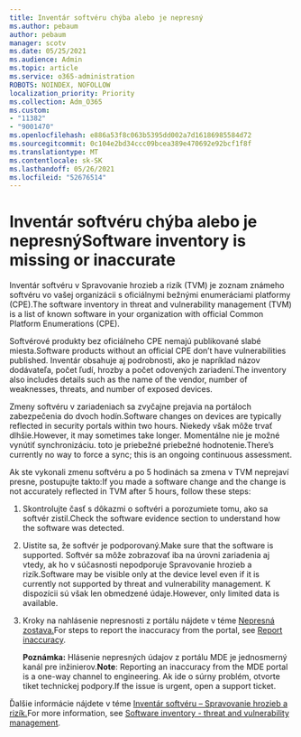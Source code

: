 ```yaml
---
title: Inventár softvéru chýba alebo je nepresný
ms.author: pebaum
author: pebaum
manager: scotv
ms.date: 05/25/2021
ms.audience: Admin
ms.topic: article
ms.service: o365-administration
ROBOTS: NOINDEX, NOFOLLOW
localization_priority: Priority
ms.collection: Adm_O365
ms.custom:
- "11382"
- "9001470"
ms.openlocfilehash: e886a53f8c063b5395dd002a7d16186985584d72
ms.sourcegitcommit: 0c104e2bd34ccc09bcea389e470692e92bcf1f8f
ms.translationtype: MT
ms.contentlocale: sk-SK
ms.lasthandoff: 05/26/2021
ms.locfileid: "52676514"
---
```

# <a name="software-inventory-is-missing-or-inaccurate"></a><span data-ttu-id="9219b-102">Inventár softvéru chýba alebo je nepresný</span><span class="sxs-lookup"><span data-stu-id="9219b-102">Software inventory is missing or inaccurate</span></span>

<span data-ttu-id="9219b-103">Inventár softvéru v Spravovanie hrozieb a rizík (TVM) je zoznam známeho softvéru vo vašej organizácii s oficiálnymi bežnými enumeráciami platformy (CPE).</span><span class="sxs-lookup"><span data-stu-id="9219b-103">The software inventory in threat and vulnerability management (TVM) is a list of known software in your organization with official Common Platform Enumerations (CPE).</span></span>

<span data-ttu-id="9219b-104">Softvérové produkty bez oficiálneho CPE nemajú publikované slabé miesta.</span><span class="sxs-lookup"><span data-stu-id="9219b-104">Software products without an official CPE don’t have vulnerabilities published.</span></span> <span data-ttu-id="9219b-105">Inventár obsahuje aj podrobnosti, ako je napríklad názov dodávateľa, počet ľudí, hrozby a počet odovených zariadení.</span><span class="sxs-lookup"><span data-stu-id="9219b-105">The inventory also includes details such as the name of the vendor, number of weaknesses, threats, and number of exposed devices.</span></span>

<span data-ttu-id="9219b-106">Zmeny softvéru v zariadeniach sa zvyčajne prejavia na portáloch zabezpečenia do dvoch hodín.</span><span class="sxs-lookup"><span data-stu-id="9219b-106">Software changes on devices are typically reflected in security portals within two hours.</span></span> <span data-ttu-id="9219b-107">Niekedy však môže trvať dlhšie.</span><span class="sxs-lookup"><span data-stu-id="9219b-107">However, it may sometimes take longer.</span></span> <span data-ttu-id="9219b-108">Momentálne nie je možné vynútiť synchronizáciu. toto je priebežné priebežné hodnotenie.</span><span class="sxs-lookup"><span data-stu-id="9219b-108">There’s currently no way to force a sync; this is an ongoing continuous assessment.</span></span>

<span data-ttu-id="9219b-109">Ak ste vykonali zmenu softvéru a po 5 hodinách sa zmena v TVM neprejaví presne, postupujte takto:</span><span class="sxs-lookup"><span data-stu-id="9219b-109">If you made a software change and the change is not accurately reflected in TVM after 5 hours, follow these steps:</span></span>

1. <span data-ttu-id="9219b-110">Skontrolujte časť s dôkazmi o softvéri a porozumiete tomu, ako sa softvér zistil.</span><span class="sxs-lookup"><span data-stu-id="9219b-110">Check the software evidence section to understand how the software was detected.</span></span>
1. <span data-ttu-id="9219b-111">Uistite sa, že softvér je podporovaný.</span><span class="sxs-lookup"><span data-stu-id="9219b-111">Make sure that the software is supported.</span></span> <span data-ttu-id="9219b-112">Softvér sa môže zobrazovať iba na úrovni zariadenia aj vtedy, ak ho v súčasnosti nepodporuje Spravovanie hrozieb a rizík.</span><span class="sxs-lookup"><span data-stu-id="9219b-112">Software may be visible only at the device level even if it is currently not supported by threat and vulnerability management.</span></span> <span data-ttu-id="9219b-113">K dispozícii sú však len obmedzené údaje.</span><span class="sxs-lookup"><span data-stu-id="9219b-113">However, only limited data is available.</span></span>
1. <span data-ttu-id="9219b-114">Kroky na nahlásenie nepresnosti z portálu nájdete v téme [Nepresná zostava.](/microsoft-365/security/defender-endpoint/tvm-software-inventory?view=o365-worldwide#report-inaccuracy)</span><span class="sxs-lookup"><span data-stu-id="9219b-114">For steps to report the inaccuracy from the portal, see [Report inaccuracy](/microsoft-365/security/defender-endpoint/tvm-software-inventory?view=o365-worldwide#report-inaccuracy).</span></span>
   
    <span data-ttu-id="9219b-115">**Poznámka:** Hlásenie nepresných údajov z portálu MDE je jednosmerný kanál pre inžinierov.</span><span class="sxs-lookup"><span data-stu-id="9219b-115">**Note**: Reporting an inaccuracy from the MDE portal is a one-way channel to engineering.</span></span> <span data-ttu-id="9219b-116">Ak ide o súrny problém, otvorte tiket technickej podpory.</span><span class="sxs-lookup"><span data-stu-id="9219b-116">If the issue is urgent, open a support ticket.</span></span>

<span data-ttu-id="9219b-117">Ďalšie informácie nájdete v téme [Inventár softvéru – Spravovanie hrozieb a rizík.](/microsoft-365/security/defender-endpoint/tvm-software-inventory)</span><span class="sxs-lookup"><span data-stu-id="9219b-117">For more information, see [Software inventory - threat and vulnerability management](/microsoft-365/security/defender-endpoint/tvm-software-inventory).</span></span>